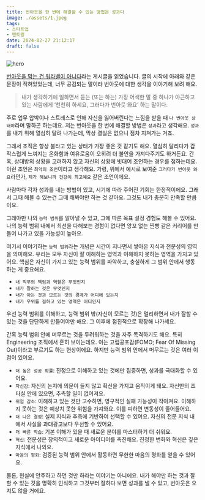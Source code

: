 ```yaml
---
title: 번아웃을 한 번에 해결할 수 있는 방법은 성과다
image: ./assets/1.jpeg
tags:
- 스타트업
- 멘토링
date: 2024-02-27 21:12:17
draft: false
---
```


![hero](./assets/1.jpeg)

[번아웃을 막는 건 워라밸이 아니다](https://jayoung.blog/brun-out/)라는 게시글을 읽었습니다. 글의 시작에 아래와 같은 문장이 적혀있었는데, 너무 공감되는 말이라 번아웃에 대한 생각을 이야기해 보려 해요.

> 내가 생각하기에 일하면서 듣는 (또는 하는) 가장 어색한 말 중 하나가 야근하고 있는 사람에게 ‘천천히 하세요, 그러다가 번아웃 와요’ 하는 말이다.

주로 업무 압박이나 스트레스로 인해 자신을 잃어버린다는 느낌을 받을 때 `나 번아웃 상태야`라며 말하곤 하는데요. 저는 번아웃을 한 번에 해결할 방법은 `성과`라고 생각해요. `성과`를 내기 위해 열심히 달려 나가는데, 막상 결실은 없으니 점차 지쳐가는 거죠.

그래서 조직은 항상 불타고 있는 상태가 가장 좋은 것 같기도 해요. 열심히 달리다가 갑작스럽게 느껴지는 온화함과 여유로움이 오히려 더 불안을 가져다주기도 하거든요.
간혹, 상대방의 상황을 고려하지 않고 자신의 상황에 빗대어 조언하는 경우를 접하는데요. 이런 조언은 `최악의 조언`이라고 생각해요. 가령, 위에서 예시로 보여준 `그러다가 번아웃 와요`라던가, `제가 해보니까 건강이 최고예요` 같은 조언이에요.

사람마다 각자 성과를 내는 방법이 있고, 시기에 따라 주어진 기회는 한정적이에요. 그래서 그때 해볼 수 있는건 그때 해봐야만 하는 것 같아요. 그것도 내가 충분히 만족할 만큼이요.

그래야만 나의 `능력 범위`를 알아낼 수 있고, 그에 따른 목표 설정 경험도 해볼 수 있어요. 나의 능력 범위 내에서 최선을 다해보는 경험이 없다면 앙꼬 없는 찐빵 같은 커리어를 만들어 나가고 있을 가능성이 높아요. 

여기서 이야기하는 `능력 범위`라는 개념은 시간이 지나면서 쌓아온 지식과 전문성의 영역을 의미해요. 우리는 모두 자신이 잘 이해하는 영역과 이해하지 못하는 영역을 가지고 있어요. 핵심은 자신이 가지고 있는 능력 범위를 파악하고, 충실하게 그 범위 안에서 행동하는 게 중요해요.

- `내 직무의 책임과 역할은 무엇인지`
- `내가 잘하는 것은 무엇인지`
- `내가 아는 것과 모르는 것의 경계가 어디에 있는지`
- `내가 우위를 점하고 있는 영역은 어디인지`

우선 능력 범위를 이해하고, 능력 범위 밖(자신이 모르는 것)은 멀리하면서 내가 잘할 수 있는 것을 단단하게 만들어야만 해요. 그 이후에 점진적으로 확장해 나가세요.

간혹 능력 범위 안에 머무르는 것을 두려워하는 것을 자주 목격하기도 해요. 특히 Engineering 조직에서 흔히 보이는데요. 이는 고립공포감(FOMO; Fear Of Missing Out)이라고 부르기도 하는 현상이에요. 하지만 능력 범위 안에서 머무르는 것은 여러 이점이 있어요.

- `더 높은 성공 확률`: 진정으로 이해하고 있는 것에만 집중하면, 성과를 극대화할 수 있어요.
- `자신감`: 자신의 논지에 의문이 들지 않고 확신을 가지고 움직이게 돼요. 자신만의 조타실 안에 있으면, 추측할 일이 없어져요.
- `위험 감소`: 이해하고 있는 것만 고수하면, 영구적인 실패 가능성이 작아져요. 이해하지 못하는 것은 예상치 못한 위험을 가져와요. 이를 피하면 변동성이 줄어들어요.
- `더 나은 결정`: 실제 지식과 추측에 기반하여 선택할 수 있어요. 자신의 전문 지식 내에서 사실을 과대광고보다 우선할 수 있어요.
- `더 빠른 학습`: 기본 이해가 있을 때 새로운 분야를 마스터하기 더 쉬워요.
- `혁신`: 전문성은 창의적이고 새로운 아이디어를 촉진해요. 진정한 변화와 혁신은 깊은 지식에서 나와요.
- `마음의 평화`: 검증된 능력 범위 안에서 활동하면 무한한 마음의 평화를 얻을 수 있어요.

물론, 현실에 안주하고 하던 것만 하라는 이야기는 아니에요. 내가 해야만 하는 것과 잘할 수 있는 것을 명확히 인식하고 그것부터 잘하다 보면 성과를 낼 수 있고, 번아웃은 오지도 않을 거에요.